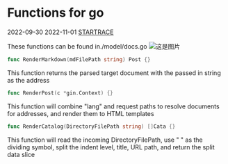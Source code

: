 # Functions for go

2022-09-30
2022-11-01
[STARTRACE](/)

These functions can be found in./model/docs.go
![这是图片](../img/1.jpg "Magic Gardens")

```go
func RenderMarkdown(mdFilePath string) Post {}
```

This function returns the parsed target document with the passed in string as the address

```go
func RenderPost(c *gin.Context) {}
```

This function will combine "lang" and request paths to resolve documents for addresses, and render them to HTML templates

```go
func RenderCatalog(DirectoryFilePath string) []Cata {}
```

This function will read the incoming DirectoryFilePath, use " " as the dividing symbol, split the indent level, title, URL path, and return the split data slice
